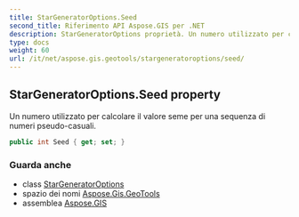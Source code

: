 ```yaml
---
title: StarGeneratorOptions.Seed
second_title: Riferimento API Aspose.GIS per .NET
description: StarGeneratorOptions proprietà. Un numero utilizzato per calcolare il valore seme per una sequenza di numeri pseudocasuali.
type: docs
weight: 60
url: /it/net/aspose.gis.geotools/stargeneratoroptions/seed/
---
```

## StarGeneratorOptions.Seed property

Un numero utilizzato per calcolare il valore seme per una sequenza di numeri pseudo-casuali.

```csharp
public int Seed { get; set; }
```

### Guarda anche

* class [StarGeneratorOptions](../)
* spazio dei nomi [Aspose.Gis.GeoTools](../../stargeneratoroptions/)
* assemblea [Aspose.GIS](../../../)


